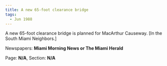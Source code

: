 ```yaml
---  
title: A new 65-foot clearance bridge  
tags:  
  - Jun 1988  
---  
```

  
A new 65-foot clearance bridge is planned for MacArthur Causeway. [In the South Miami Neighbors.]  
  
Newspapers: **Miami Morning News or The Miami Herald**  
  
Page: **N/A**, Section: **N/A** 
